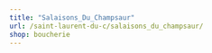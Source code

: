 ```yaml
---
title: "Salaisons_Du_Champsaur"
url: /saint-laurent-du-c/salaisons_du_champsaur/
shop: boucherie
---
```

